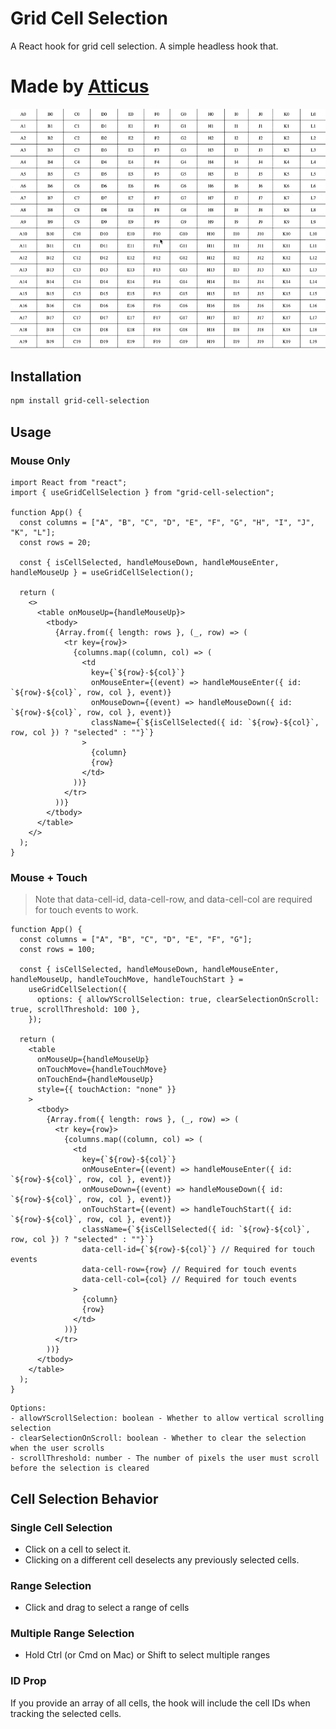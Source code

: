 # Grid Cell Selection

A React hook for grid cell selection. A simple headless hook that.

# Made by [Atticus](https://atticusthomson.com)

![Grid Cell Selection](https://github.com/attithom/grid-cell-selection/blob/main/example.gif)

## Installation

```bash
npm install grid-cell-selection
```

## Usage

### Mouse Only

```tsx
import React from "react";
import { useGridCellSelection } from "grid-cell-selection";

function App() {
  const columns = ["A", "B", "C", "D", "E", "F", "G", "H", "I", "J", "K", "L"];
  const rows = 20;

  const { isCellSelected, handleMouseDown, handleMouseEnter, handleMouseUp } = useGridCellSelection();

  return (
    <>
      <table onMouseUp={handleMouseUp}>
        <tbody>
          {Array.from({ length: rows }, (_, row) => (
            <tr key={row}>
              {columns.map((column, col) => (
                <td
                  key={`${row}-${col}`}
                  onMouseEnter={(event) => handleMouseEnter({ id: `${row}-${col}`, row, col }, event)}
                  onMouseDown={(event) => handleMouseDown({ id: `${row}-${col}`, row, col }, event)}
                  className={`${isCellSelected({ id: `${row}-${col}`, row, col }) ? "selected" : ""}`}
                >
                  {column}
                  {row}
                </td>
              ))}
            </tr>
          ))}
        </tbody>
      </table>
    </>
  );
}
```

### Mouse + Touch

> Note that data-cell-id, data-cell-row, and data-cell-col are required for touch events to work.

```tsx
function App() {
  const columns = ["A", "B", "C", "D", "E", "F", "G"];
  const rows = 100;

  const { isCellSelected, handleMouseDown, handleMouseEnter, handleMouseUp, handleTouchMove, handleTouchStart } =
    useGridCellSelection({
      options: { allowYScrollSelection: true, clearSelectionOnScroll: true, scrollThreshold: 100 },
    });

  return (
    <table
      onMouseUp={handleMouseUp}
      onTouchMove={handleTouchMove}
      onTouchEnd={handleMouseUp}
      style={{ touchAction: "none" }}
    >
      <tbody>
        {Array.from({ length: rows }, (_, row) => (
          <tr key={row}>
            {columns.map((column, col) => (
              <td
                key={`${row}-${col}`}
                onMouseEnter={(event) => handleMouseEnter({ id: `${row}-${col}`, row, col }, event)}
                onMouseDown={(event) => handleMouseDown({ id: `${row}-${col}`, row, col }, event)}
                onTouchStart={(event) => handleTouchStart({ id: `${row}-${col}`, row, col }, event)}
                className={`${isCellSelected({ id: `${row}-${col}`, row, col }) ? "selected" : ""}`}
                data-cell-id={`${row}-${col}`} // Required for touch events
                data-cell-row={row} // Required for touch events
                data-cell-col={col} // Required for touch events
              >
                {column}
                {row}
              </td>
            ))}
          </tr>
        ))}
      </tbody>
    </table>
  );
}
```

```
Options:
- allowYScrollSelection: boolean - Whether to allow vertical scrolling selection
- clearSelectionOnScroll: boolean - Whether to clear the selection when the user scrolls
- scrollThreshold: number - The number of pixels the user must scroll before the selection is cleared
```

## Cell Selection Behavior

### Single Cell Selection

- Click on a cell to select it.
- Clicking on a different cell deselects any previously selected cells.

### Range Selection

- Click and drag to select a range of cells

### Multiple Range Selection

- Hold Ctrl (or Cmd on Mac) or Shift to select multiple ranges

### ID Prop

If you provide an array of all cells, the hook will include the cell IDs when tracking the selected cells.

